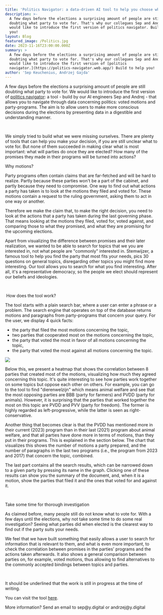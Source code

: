 ```yaml
---
title: 'Politics Navigator: a data-driven AI tool to help you choose what to vote for '
description: >-
  A few days before the elections a surprising amount of people are still
  doubting what party to vote for. That's why our collegues Sep and Andrzej
  would like to introduce the first version of politics navigator. Build to help
  you!
layout: Blog
featured_image: /Politics.jpg
date: 2023-11-16T23:00:00.000Z
summary: >
  A few days before the elections a surprising amount of people are still
  doubting what party to vote for. That's why our collegues Sep and Andrzej
  would like to introduce the first version of [politics
  navigator.](https://politics-navigator.web.app/) Build to help you!
author: 'Sep Keuchenius, Andrzej Gajda'
---
```


A few days before the elections a surprising amount of people are still doubting what party to vote for. We would like to introduce the first version of [politics navigator](https://politics-navigator.web.app/): a tool - build by our AI engineers Sep and Andrej - that allows you to navigate through data concerning politics: voted motions and party-programs. The aim is to allow users to make more conscious decisions during the elections by presenting data in a digestible and understanding manner.

 

We simply tried to build what we were missing ourselves. There are plenty of tools that can help you make your decision, if you are still unclear what to vote for. But none of them succeeded in making clear what is most important: what will parties do once they are elected? How many of the promises they made in their programs will be turned into actions? 

Why motions? 

Party programs often contain claims that are far-fetched and will be hard to realize. Partly because these parties won't be a part of the cabinet, and partly because they need to compromise. One way to find out what actions a party has taken is to look at the motions they filed and voted for. These motions contain a request to the ruling government, asking them to act in one way or another. 

Therefore we make the claim that, to make the right decision, you need to look at the actions that a party has taken during the last governing phase. That means looking at the motions they filed, voted for, voted against, and comparing those to what they promised, and what they are promising for the upcoming elections. 

Apart from visualizing the difference between promises and their later realization, we wanted to be able to search for topics that we you are interested in, not what people are "commonly" interested in. Stemwijzer, a famous tool to help you find the party that most fits your needs, pics 30 questions on general topics, disregarding other topics you might find more interesting. Our tool allows you to search for what you find interesting. After all, it's a representative democracy, so the people we elect should represent our beliefs and ideologies. 

 

 How does the tool work? 

The tool starts with a plain search bar, where a user can enter a phrase or a problem. The search engine that operates on top of the database returns motions and paragraphs from party-programs that concern your query. For the user, we display 4 quick facts: 

* the party that filed the most motions concerning the topic, 
* two parties that cooperated most on the motions concerning the topic, 
* the party that voted the most in favor of all motions concerning the topic, 
* the party that voted the most against all motions concerning the topic. 

![](</Politics navigator.png>)

Below this, we present a heatmap that shows the correlation between 8 parties that created most of the motions, visualizing how much they agreed concerning this topic. It's quite interesting to see how parties work together on some topics but oppose each other on others. For example, you can go to the tool to find "dierenwelzijn" which means animal welfare and see that the most opposing parties are BBB (party for farmers) and PVDD (party for animals). However, it is surprising that the parties that worked together the most on this topic are PVDD and PVV (party for freedom). The former is highly regarded as left-progressive, while the latter is seen as right-conservative.  

Another thing that becomes clear is that the PVDD has mentioned more in their current (2023) program than in their last (2021) program about animal welfare, and that all parties have done more in terms of motions, than they put in their programs. This is explained in the section below. The chart that visualizes this shows the number of motions a party prepared, and the number of paragraphs in the last two programs (i.e., the program from 2023 and 2017) that concern the topic, combined. 

The last part contains all the search results, which can be narrowed down to a given party by pressing its name in the graph. Clicking one of these results can show you the summary of the document, and, when it is a motion, show the parties that filed it and the ones that voted for and against it. 

 

Take some time for thorough investigation 

As claimed before, many people still do not know what to vote for. With a few days until the elections, why not take some time to do some real investigation? Seeing what parties did when elected is the clearest way to find out if the party suits your needs.  

We feel that we have built something that easily allows a user to search for information that is relevant to them, and what is even more important, to check the correlation between promises in the parties' programs and the actions taken afterwards. It also shows a general comparison between parties on, for example, voted motions, thus allowing to find alternatives to the commonly accepted bindings between topics and parties.

 

It should be underlined that the work is still in progress at the time of writing. 

You can visit the tool [here](https://politics-navigator.web.app/). 

More information? Send an email to sep\@y.digital or andrzej\@y.digital 




